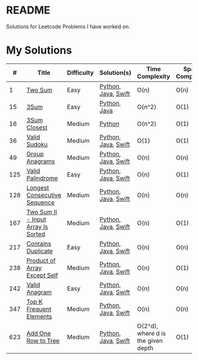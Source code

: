# README

Solutions for Leetcode Problems I have worked on.

# My Solutions

| **#** | **Title**                                                                                             | **Difficulty** | **Solution(s)**                                                                                                                                                              | Time Complexity                    | Space Complexity |
| ----- | ----------------------------------------------------------------------------------------------------- | -------------- | ---------------------------------------------------------------------------------------------------------------------------------------------------------------------------- | ---------------------------------- | ---------------- |
| 1     | [Two Sum](https://leetcode.com/problems/two-sum/)                                                     | Easy           | [Python](./Python/1.Two-sum.md), [Java](./Java/1.Two-sum.md), [Swift](./Swift/1.Two-sum.md)                                                                                  | O(n)                               | O(n)             |
| 15    | [3Sum](https://leetcode.com/problems/3sum/)                                                           | Easy           | [Python](./Python/15.3Sum.md), [Java](./Java/15.3Sum.md)                                                                                                                     | O(n^2)                             | O(1)             |
| 16    | [3Sum Closest](https://leetcode.com/problems/3sum-closest/)                                           | Medium         | [Python](./Python/16.3Sum-closest.md)                                                                                                                                        | O(n^2)                             | O(1)             |
| 36    | [Valid Sudoku](https://leetcode.com/problems/valid-sudoku/)                                           | Medium         | [Python](./Python/36.Valid-sudoku.md), [Java](./Java/36.Valid-sudoku.md), [Swift](./Swift/36.Valid-sudoku.md)                                                                | O(1)                               | O(1)             |
| 49    | [Group Anagrams](https://leetcode.com/problems/group-anagrams/)                                       | Medium         | [Python](./Python/49.Group-anagrams.md), [Java](./Java/49.Group-anagrams.md), [Swift](./Swift/49.Group-anagrams.md)                                                          | O(n)                               | O(n)             |
| 125   | [Valid Palindrome](https://leetcode.com/problems/valid-palindrome/)                                   | Easy           | [Python](./Python/125.Valid-palindrome.md), [Java](./Java/125.Valid-palindrome.md), [Swift](./Swift/125.Valid-palindrome.md)                                                 | O(n)                               | O(1)             |
| 128   | [Longest Consecutive Sequence](https://leetcode.com/problems/longest-consecutive-sequence/)           | Medium         | [Python](./Python/128.Longest-consecutive-sequence.md), [Java](./Java/128.Longest-consecutive-sequence.md), [Swift](./Swift/128.Longest-consecutive-sequence.md)             | O(n)                               | O(n)             |
| 167   | [Two Sum II - Input Array Is Sorted](https://leetcode.com/problems/two-sum-ii-input-array-is-sorted/) | Medium         | [Python](./Python/128.Two-sum-ii-input-array-is-sorted.md), [Java](./Java/128.Two-sum-ii-input-array-is-sorted.md), [Swift](./Swift/128.Two-sum-ii-input-array-is-sorted.md) | O(n)                               | O(1)             |
| 217   | [Contains Duplicate](https://leetcode.com/problems/contains-duplicate/)                               | Easy           | [Python](./Python/217.Contains-duplicate.md), [Java](./Java/217.Contains-duplicate.md), [Swift](./Swift/217.Contains-duplicate.md)                                           | O(n)                               | O(n)             |
| 238   | [Product of Array Except Self](https://leetcode.com/problems/product-of-array-except-self/)           | Medium         | [Python](./Python/238.Product-of-array-except-self.md), [Java](./Java/238.Product-of-array-except-self.md), [Swift](./Swift/238.Product-of-array-except-self.md)             | O(n)                               | O(1)             |
| 242   | [Valid Anagram](https://leetcode.com/problems/valid-anagram/)                                         | Easy           | [Python](./Python/242.Valid-anagram.md), [Java](./Java/242.Valid-anagram.md), [Swift](./Swift/242.Valid-anagram.md)                                                          | O(n)                               | O(n)             |
| 347   | [Top K Frequent Elements](https://leetcode.com/problems/top-k-frequent-elements/)                     | Medium         | [Python](./Python/347.Top-k-frequent-elements.md), [Java](./Java/347.Top-k-frequent-elements.md), [Swift](./Swift/347.Top-k-frequent-elements.md)                            | O(n)                               | O(n)             |
| 623   | [Add One Row to Tree](https://leetcode.com/problems/add-one-row-to-tree/)                             | Medium         | [Python](./Python/623.Add-one-row-to-tree.md), [Java](./Java/623.Add-one-row-to-tree.md), [Swift](./Swift/623.Add-one-row-to-tree.md)                                        | O(2^d), where d is the given depth | O(1)             |

